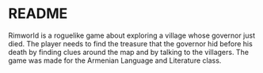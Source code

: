 # README #

Rimworld is a roguelike game about exploring a village whose governor just died.
The player needs to find the treasure that the governor hid before his death by finding clues around the map and by talking to the villagers. 
The game was made for the Armenian Language and Literature class.